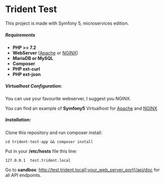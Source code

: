 # Trident Test

This project is made with Symfony 5, microservices edition.

##### Requirements

- **PHP >= 7.2**
- **WebServer** ([Apache](https://www.apache.org/) or [NGINX](https://www.nginx.com/))
- **MariaDB or MySQL**
- **Composer**
- **PHP ext-curl**
- **PHP ext-json**

##### Virtualhost Configuration:

You can use your favourite webserver, I suggest you NGINX.

You can find an example of **Symfony5** Virtualhost for [Apache](https://symfony.com/doc/current/setup/web_server_configuration.html#apache-with-mod-php-php-cgi) and [NGINX](https://symfony.com/doc/current/setup/web_server_configuration.html#nginx)

##### Installation:

Clone this repository and run composer install:

`cd trident-test-app && composer install`

Put in your **/etc/hosts** file this line:

`127.0.0.1	test.trident.local`

Go to **sandbox**: http://test.trident.local[:your_web_server_port]/api/doc for all API endpoints.




